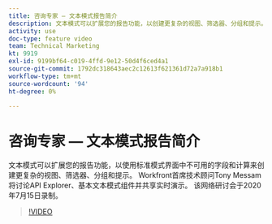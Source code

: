 ```yaml
---
title: 咨询专家 — 文本模式报告简介
description: 文本模式可以扩展您的报告功能，以创建更复杂的视图、筛选器、分组和提示。 该网络研讨会于2020年7月15日录制。
activity: use
doc-type: feature video
team: Technical Marketing
kt: 9919
exl-id: 9199bf64-c019-4ffd-9e12-50d4f6ced4a1
source-git-commit: 1792dc318643aec2c12613f621361d72a7a918b1
workflow-type: tm+mt
source-wordcount: '94'
ht-degree: 0%

---
```


# 咨询专家 — 文本模式报告简介

文本模式可以扩展您的报告功能，以使用标准模式界面中不可用的字段和计算来创建更复杂的视图、筛选器、分组和提示。 Workfront首席技术顾问Tony Messam将讨论API Explorer、基本文本模式组件并共享实时演示。 该网络研讨会于2020年7月15日录制。

>[!VIDEO](https://video.tv.adobe.com/v/341125/?quality=12)
